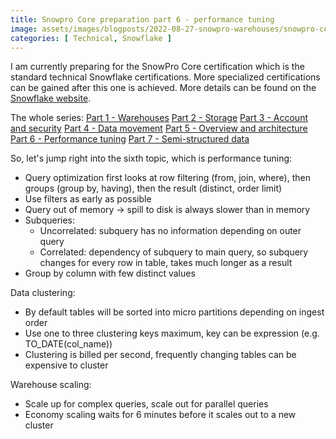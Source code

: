 ```yaml
---
title: Snowpro Core preparation part 6 - performance tuning
image: assets/images/blogposts/2022-08-27-snowpro-warehouses/snowpro-certification-core.png
categories: [ Technical, Snowflake ]
---
```

I am currently preparing for the SnowPro Core certification which is the standard technical Snowflake certifications. More specialized certifications can be gained after this one is achieved. More details can be found on the <a href="https://www.snowflake.com/certifications/">Snowflake website</a>.

The whole series:
<a href="../snowpro-warehouses">Part 1 - Warehouses</a>
<a href="../snowpro-storage">Part 2 - Storage</a>
<a href="../snowpro-account">Part 3 - Account and security</a>
<a href="../snowpro-movement">Part 4 - Data movement</a>
<a href="../snowpro-overview">Part 5 - Overview and architecture</a>
<a href="../snowpro-performance">Part 6 - Performance tuning</a>
<a href="../snowpro-semistructured">Part 7 - Semi-structured data</a>


So, let's jump right into the sixth topic, which is performance tuning:

- Query optimization first looks at row filtering (from, join, where), then groups (group by, having), then the result (distinct, order limit)
- Use filters as early as possible
- Query out of memory -> spill to disk is always slower than in memory
- Subqueries:
    - Uncorrelated: subquery has no information depending on outer query
    - Correlated: dependency of subquery to main query, so subquery changes for every row in table, takes much longer as a result
- Group by column with few distinct values

Data clustering:
- By default tables will be sorted into micro partitions depending on ingest order
- Use one to three clustering keys maximum, key can be expression (e.g. TO_DATE(col_name))
- Clustering is billed per second, frequently changing tables can be expensive to cluster

Warehouse scaling:
- Scale up for complex queries, scale out for parallel queries
- Economy scaling waits for 6 minutes before it scales out to a new cluster
